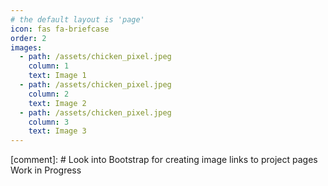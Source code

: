 ```yaml
---
# the default layout is 'page'
icon: fas fa-briefcase
order: 2
images:
  - path: /assets/chicken_pixel.jpeg
    column: 1
    text: Image 1
  - path: /assets/chicken_pixel.jpeg
    column: 2
    text: Image 2
  - path: /assets/chicken_pixel.jpeg
    column: 3
    text: Image 3
---
```

[comment]: # Look into Bootstrap for creating image links to project pages
Work in Progress
